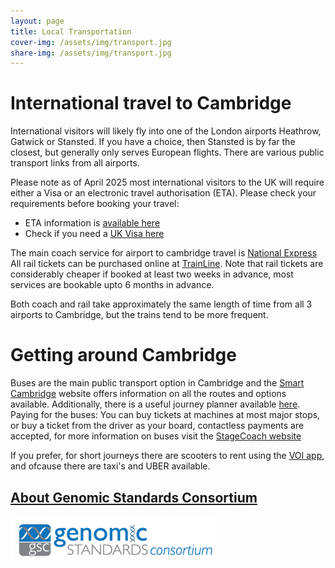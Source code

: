 ```yaml
---
layout: page
title: Local Transportation
cover-img: /assets/img/transport.jpg
share-img: /assets/img/transport.jpg
---
```


# International travel to Cambridge

International visitors will likely fly into one of the London airports Heathrow, Gatwick or Stansted. If you have a choice, then Stansted is by far the closest, but generally only serves European flights. There are various public transport links from all airports.

Please note as of April 2025 most international visitors to the UK will require either a Visa or an electronic travel authorisation (ETA). Please check your requirements before booking your travel:
 * ETA information is [available here](https://www.gov.uk/guidance/apply-for-an-electronic-travel-authorisation-eta)
 * Check if you need a [UK Visa here](https://www.gov.uk/check-uk-visa)


The main coach service for airport to cambridge travel is [National Express](https://www.nationalexpress.com/en)
All rail tickets can be purchased online at [TrainLine](https://www.thetrainline.com/). Note that rail tickets are considerably cheaper if booked at least two weeks in advance, most services are bookable upto 6 months in advance.

Both coach and rail take approximately the same length of time from all 3 airports to Cambridge, but the trains tend to be more frequent.


# Getting around Cambridge

Buses are the main public transport option in Cambridge and the [Smart Cambridge](https://smartcambridge.org/transport/) website offers information on all the routes and options available. Additionally, there is a useful journey planner available [here](https://transport.cambridgeshirepeterborough-ca.gov.uk/journey-planner/cambridgeshire/).
Paying for the buses: You can buy tickets at machines at most major stops, or buy a ticket from the driver as your board, contactless payments are accepted, for more information on buses visit the [StageCoach website](https://www.stagecoachbus.com/help-and-contact)

If you prefer, for short journeys there are scooters to rent using the [VOI app](https://www.voi.com/), and ofcause there are taxi's and UBER available.


## [About Genomic Standards Consortium](https://www.gensc.org/)
![GenSC logo](../assets/img/gsc_logo_sml.png)







